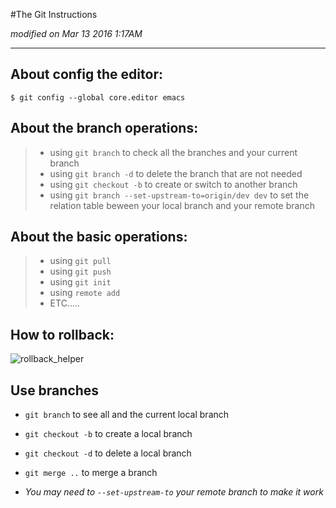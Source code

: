 #The Git Instructions

*modified on Mar 13 2016 1:17AM*

---
## About config the editor:

`$ git config --global core.editor emacs`

## About the branch operations:

> + using `git branch` to check all the branches and your current branch
> + using `git branch -d` to delete the branch that are not needed
> + using `git checkout -b` to create or switch to another branch
> + using `git branch --set-upstream-to=origin/dev dev` to set the relation table beween your local branch and your remote branch

## About the basic operations:

> - using `git pull`
> - using `git push`
> - using `git init`
> - using `remote add`
> - ETC.....

## How to rollback:

![rollback_helper](http://120.27.114.115:8088/myblog/git_rollback.png)

## Use branches

- `git branch` to see all and the current local branch

- `git checkout -b` to create a local branch

- `git checkout -d` to delete a local branch

- `git merge ..` to merge a branch

- *You may need to `--set-upstream-to` your remote branch to make it work*
